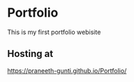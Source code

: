 # Portfolio
This is my first portfolio webisite
## Hosting at
https://praneeth-gunti.github.io/Portfolio/
